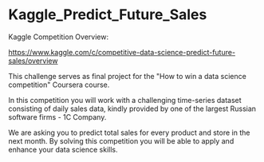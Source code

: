 # Kaggle_Predict_Future_Sales
Kaggle Competition Overview: 

https://www.kaggle.com/c/competitive-data-science-predict-future-sales/overview

This challenge serves as final project for the "How to win a data science competition" Coursera course. 

In this competition you will work with a challenging time-series dataset consisting of daily sales data, kindly provided by one of the largest Russian software firms - 1C Company. 

We are asking you to predict total sales for every product and store in the next month. By solving this competition you will be able to apply and enhance your data science skills.
